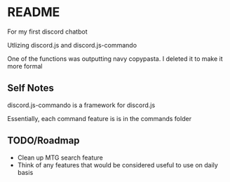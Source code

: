 # README

For my first discord chatbot

Utlizing discord.js and discord.js-commando

One of the functions was outputting navy copypasta. I deleted it to make it more formal


## Self Notes

discord.js-commando is a framework for discord.js

Essentially, each command feature is is in the commands folder


## TODO/Roadmap

* Clean up MTG search feature
* Think of any features that would be considered useful to use on daily basis

